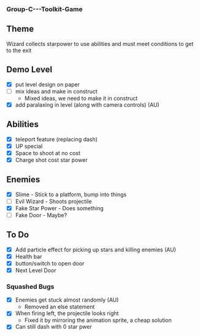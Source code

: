 ### Group-C---Toolkit-Game

## Theme
Wizard collects starpower to use abilities and must meet conditions to get to the exit

## Demo Level
- [x] put level design on paper
- [ ] mix ideas and make in construct
  - Mixed ideas, we need to make it in construct
- [x] add paralaxing in level (along with camera controls) (AU)

## Abilities
- [x] teleport feature (replacing dash)
- [x] UP special
- [x] Space to shoot at no cost
- [x] Charge shot cost star power

## Enemies
- [x] Slime - Stick to a platform, bump into things
- [ ] Evil Wizard - Shoots projectile
- [x] Fake Star Power - Does something
- [ ] Fake Door - Maybe?

## To Do
- [x] Add particle effect for picking up stars and killing enemies (AU)
- [x] Health bar
- [x] button/switch to open door
- [x] Next Level Door

### Squashed Bugs
- [x] Enemies get stuck almost randomly (AU)
  - Removed an else statement
- [x] When firing left, the projectile looks right
  - Fixed it by mirroring the animation sprite, a cheap solution
- [x] Can still dash with 0 star pwer
